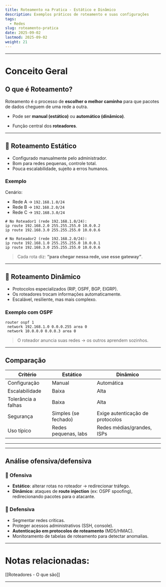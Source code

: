 ```yaml
---
title: Roteamento na Pratica - Estático e Dinâmico
description: Exemplos práticos de roteamento e suas configurações
tags:
  - Redes
slug: roteamento-pratica
date: 2025-09-02
lastmod: 2025-09-02
weight: 21
---
```

---
# Conceito Geral

## O que é Roteamento?

Roteamento é o processo de **escolher o melhor caminho** para que pacotes de dados cheguem de uma rede a outra.

- Pode ser **manual (estático)** ou **automático (dinâmico)**.
    
- Função central dos **roteadores**.
    

---

## 📌 Roteamento Estático

- Configurado manualmente pelo administrador.
- Bom para redes pequenas, controle total.
- Pouca escalabilidade, sujeito a erros humanos.
### Exemplo

Cenário:

- Rede A → `192.168.1.0/24`
- Rede B → `192.168.2.0/24`
- Rede C → `192.168.3.0/24`

```
# No Roteador1 (rede 192.168.1.0/24):
ip route 192.168.2.0 255.255.255.0 10.0.0.2
ip route 192.168.3.0 255.255.255.0 10.0.0.6

# No Roteador2 (rede 192.168.2.0/24):
ip route 192.168.1.0 255.255.255.0 10.0.0.1
ip route 192.168.3.0 255.255.255.0 10.0.0.6
```

> Cada rota diz: **“para chegar nessa rede, use esse gateway”**.

---
## 📌 Roteamento Dinâmico

- Protocolos especializados (RIP, OSPF, BGP, EIGRP).
- Os roteadores trocam informações automaticamente.
- Escalável, resiliente, mas mais complexo.
### Exemplo com OSPF

```
router ospf 1
 network 192.168.1.0 0.0.0.255 area 0
 network 10.0.0.0 0.0.0.3 area 0
```

> O roteador anuncia suas redes → os outros aprendem sozinhos.

---
## Comparação

| Critério            | Estático             | Dinâmico                         |
| ------------------- | -------------------- | -------------------------------- |
| Configuração        | Manual               | Automática                       |
| Escalabilidade      | Baixa                | Alta                             |
| Tolerância a falhas | Baixa                | Alta                             |
| Segurança           | Simples (se fechado) | Exige autenticação de protocolos |
| Uso típico          | Redes pequenas, labs | Redes médias/grandes, ISPs       |

---
---
## Análise ofensiva/defensiva

### 🔸 Ofensiva

- **Estático**: alterar rotas no roteador → redirecionar tráfego.
- **Dinâmico**: ataques de **route injection** (ex: OSPF spoofing), redirecionando pacotes para o atacante.
### 🔹 Defensiva

- Segmentar redes críticas.
- Proteger acessos administrativos (SSH, console).
- **Autenticação em protocolos de roteamento** (MD5/HMAC).
- Monitoramento de tabelas de roteamento para detectar anomalias.

---
# Notas relacionadas:

[[Roteadores - O que são]]

---
